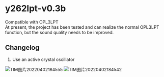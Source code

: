 # y262lpt-v0.3b
 Compatible with OPL3LPT   
 At present, the project has been tested and can realize the normal OPL3LPT function, but the sound quality needs to be improved.   
 
 ## Changelog   
1. Use an active crystal oscillator  


 ![TIM图片20220402184555](https://user-images.githubusercontent.com/61811583/161380726-95877f5f-27cc-4ab3-8735-bf18646e6da2.jpg)
![TIM图片20220402184542](https://user-images.githubusercontent.com/61811583/161380733-4bcbd1a5-5e35-42ff-b918-f8facd8029f3.jpg)


